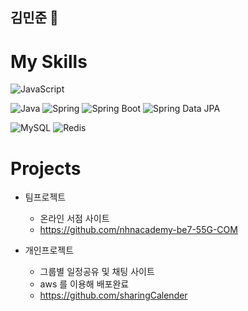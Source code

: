 ## 김민준 👋

# My Skills
![JavaScript](https://img.shields.io/badge/JavaScript-F7DF1E?style=for-the-badge&logo=JavaScript&logoColor=white)

![Java](https://img.shields.io/badge/Java-ED8B00?style=for-the-badge&logo=openjdk&logoColor=white) 
![Spring](https://img.shields.io/badge/Spring-6DB33F?style=for-the-badge&logo=spring&logoColor=white) 
![Spring Boot](https://img.shields.io/badge/Spring%20Boot-6DB33F?style=for-the-badge&logo=spring&logoColor=white) 
![Spring Data JPA](https://img.shields.io/badge/Spring%20Data%20JPA-6DB33F?style=for-the-badge&logo=Spring%20Data%20JPA&logoColor=white) 


![MySQL](https://img.shields.io/badge/MySQL-005C84?style=for-the-badge&logo=mysql&logoColor=white)
![Redis](https://img.shields.io/badge/redis-%23DD0031.svg?&style=for-the-badge&logo=redis&logoColor=white)






# Projects
- 팀프로젝트
  - 온라인 서점 사이트 
  -  https://github.com/nhnacademy-be7-55G-COM
    
- 개인프로젝트
  - 그룹별 일정공유 및 채팅 사이트 
  - aws 를 이용해 배포완료
  - https://github.com/sharingCalender

<!--
**desworld/desworld** is a ✨ _special_ ✨ repository because its `README.md` (this file) appears on your GitHub profile.

Here are some ideas to get you started:

- 🔭 I’m currently working on ...
- 🌱 I’m currently learning ...
- 👯 I’m looking to collaborate on ...
- 🤔 I’m looking for help with ...
- 💬 Ask me about ...
- 📫 How to reach me: ...
- 😄 Pronouns: ...
- ⚡ Fun fact: ...
-->
